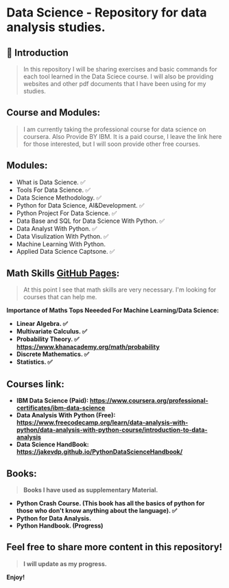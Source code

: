 # Data Science - Repository for data analysis studies. 

## 🚀 Introduction
> In this repository I will be sharing exercises and basic commands for each tool learned in the Data Sciece course.
  I will also be providing websites and other pdf documents that I have been using for my studies.

##  Course and Modules:
> I am currently taking the professional course for data science on coursera. Also Provide BY IBM.
  It is a paid course, I leave the link here for those interested, but I will soon provide other free courses.
## Modules:
- What is Data Science. ✅
- Tools For Data Science. ✅
- Data Science Methodology. ✅
- Python for Data Science, AI&Development. ✅
- Python Project For Data Science. ✅
- Data Base and SQL for Data Science With Python. ✅
- Data Analyst With Python. ✅
- Data Visulization With Python. ✅
- Machine Learning With Python.
- Applied Data Science Captsone. ✅

## Math Skills [GitHub Pages](https://github.com/SabrinaRoses/Data_Science/tree/main/Math):
> At this point I see that math skills are very necessary. I'm looking for courses that can help me.

<b> Importance of Maths Tops Neeeded For Machine Learning/Data Science:
- Linear Algebra. ✅
- Multivariate Calculus. ✅
- Probability Theory. ✅
https://www.khanacademy.org/math/probability
- Discrete Mathematics. ✅
- Statistics. ✅

## Courses link:
- IBM Data Science (Paid): https://www.coursera.org/professional-certificates/ibm-data-science
- Data Analysis With Python (Free): https://www.freecodecamp.org/learn/data-analysis-with-python/data-analysis-with-python-course/introduction-to-data-analysis
- Data Science HandBook: https://jakevdp.github.io/PythonDataScienceHandbook/


## Books:
> Books I have used as supplementary Material.
- Python Crash Course. (This book has all the basics of python for those who don't know anything about the language). ✅
- Python for Data Analysis.
- Python Handbook. (Progress)

## Feel free to share more content in this repository!
 >  I will update as my progress.

Enjoy!
